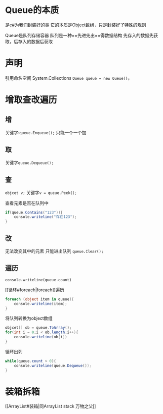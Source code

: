 # Queue的本质
是c#为我们封装好的类
它的本质是Object数组，只是封装好了特殊的规则

Queue是队列存储容器
队列是一种==先进先出==得数据结构
先存入的数据先获取，后存入的数据后获取

# 声明
引用命名空间 System.Collections
`Queue queue = new Queue();`

# 增取查改遍历

## 增
关键字:`queue.Enqueue();`
只能一个一个加

## 取
关键字`queue.Dequeue();`

## 查
`objcet v;`
关键字`v = queue.Peek();`

查看元素是否在队列中
```csharp
if(queue.Contains("123")){
	console.writeline("存在123");
}
```
## 改
无法改变其中的元素 只能进出队列
`queue.Clear();`
## 遍历
`console.writeline(queue.count)`

[[循环#foreach|foreach]]遍历
```csharp
foreach (object item in queue){
	console.writeline(item);
}
```

将队列转换为object数组
```csharp
objcet[] ob = queue.ToArray();
for(int i = 0;i < ob.length;i++){
	console.writeline(ob[i])
}
```

循环出列
```csharp
while(queue.count > 0){
	console.writeline(queue.Dequeue());
}
```

# 装箱拆箱
[[ArrayList#装箱|同ArrayList stack 万物之父]]